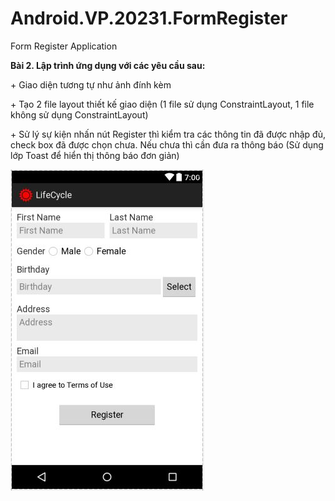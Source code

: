 # Android.VP.20231.FormRegister
Form Register Application

**Bài 2. Lập trình ứng dụng với các yêu cầu sau:**

\+ Giao diện tương tự như ảnh đính kèm

\+ Tạo 2 file layout thiết kế giao diện (1 file sử dụng ConstraintLayout, 1 file không sử dụng ConstraintLayout)

\+ Sử lý sự kiện nhấn nút Register thì kiểm tra các thông tin đã được nhập đủ, check box đã được chọn chưa. Nếu chưa thì cần đưa ra thông báo (Sử dụng lớp Toast để hiển thị thông báo đơn giản)



![requirement](./pics/requirement.png)
